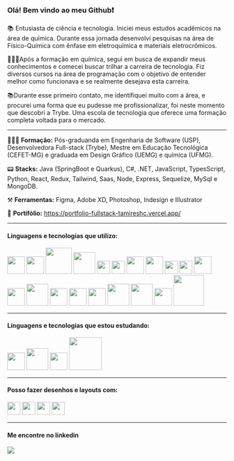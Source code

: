 ###  Olá! Bem vindo ao meu Github:heavy_exclamation_mark:


📚 Entusiasta de ciência e tecnologia. Iniciei meus estudos acadêmicos na área de química. Durante essa jornada desenvolvi pesquisas na área de Físico-Química com ênfase em eletroquímica e materiais eletrocrômicos.

👩🏻‍🎓Após a formação em química, segui em busca de expandir meus conhecimentos e comecei  buscar trilhar a carreira de tecnologia. Fiz diversos cursos na área de programação com o objetivo de entender melhor como funcionava e se realmente desejava esta carreira.

📚Durante esse primeiro contato, me identifiquei muito com a área, e procurei uma forma que eu pudesse me profissionalizar, foi neste momento que descobri a Trybe.  Uma escola de tecnologia que oferece uma formação completa voltada para o mercado.

<hr>

👩🏻‍🎓 <b>Formação:</b>  Pós-graduanda em Engenharia de Software (USP), Desenvolvedora Full-stack (Trybe), Mestre em Educação Tecnológica (CEFET-MG) e graduada em Design Gráfico (UEMG) e química (UFMG).

📟 <b>Stacks:</b> Java (SpringBoot e Quarkus), C#, .NET,  JavaScript, TypesScript, Python, React, Redux, Tailwind, Saas, Node, Express, Sequelize, MySql e MongoDB.

⚒️ <b>Ferramentas:</b> Figma, Adobe XD, Photoshop, Indesign e Illustrator

:floppy_disk: <b>Portifólio:</b> https://portfolio-fullstack-tamireshc.vercel.app/

<hr>
<h4> Linguagens e tecnologias que utilizo:</h4>

<div display="flex" >
<img src="https://cdn.jsdelivr.net/gh/devicons/devicon/icons/csharp/csharp-original.svg" height= "40px"  />
<img src="https://cdn.jsdelivr.net/gh/devicons/devicon/icons/dot-net/dot-net-plain-wordmark.svg" height= "40px"  />
<img src="https://cdn.jsdelivr.net/gh/devicons/devicon/icons/java/java-original-wordmark.svg" height= "60px"/>
<img src="https://cdn.jsdelivr.net/gh/devicons/devicon/icons/spring/spring-original-wordmark.svg" height= "50px" />
<img src="https://cdn.jsdelivr.net/gh/devicons/devicon/icons/javascript/javascript-original.svg" height= "30px" />
<img src="https://cdn.jsdelivr.net/gh/devicons/devicon/icons/typescript/typescript-original.svg" height= "30px" />
<img src="https://cdn.jsdelivr.net/gh/devicons/devicon/icons/html5/html5-original-wordmark.svg" height="40px"/>
<img src="https://cdn.jsdelivr.net/gh/devicons/devicon/icons/css3/css3-original-wordmark.svg" height="40px" />
<img src="https://cdn.jsdelivr.net/gh/devicons/devicon/icons/react/react-original-wordmark.svg" height= "30px"/>
<img src="https://cdn.jsdelivr.net/gh/devicons/devicon/icons/redux/redux-original.svg" height= "30px" />
<img src="https://cdn.jsdelivr.net/gh/devicons/devicon/icons/tailwindcss/tailwindcss-plain.svg" height="40px"/>
<img src="https://cdn.jsdelivr.net/gh/devicons/devicon/icons/sass/sass-original.svg" height="40px" />
<img src="https://cdn.jsdelivr.net/gh/devicons/devicon/icons/nodejs/nodejs-original-wordmark.svg" height= "50px"  />
<img src="https://cdn.jsdelivr.net/gh/devicons/devicon/icons/express/express-original.svg"  height= "40px"  />
<img src="https://cdn.jsdelivr.net/gh/devicons/devicon/icons/mysql/mysql-plain.svg" height= "40px"  />
<img src="https://cdn.jsdelivr.net/gh/devicons/devicon/icons/sequelize/sequelize-original.svg"  height= "40px"/>
<img src="https://cdn.jsdelivr.net/gh/devicons/devicon/icons/graphql/graphql-plain-wordmark.svg" height= "50px" />
<img src="https://cdn.jsdelivr.net/gh/devicons/devicon/icons/mongodb/mongodb-original.svg" height= "50px"/>
<img src="https://cdn.jsdelivr.net/gh/devicons/devicon/icons/python/python-original.svg" height= "40px"  />
<img src="https://cdn.jsdelivr.net/gh/devicons/devicon/icons/fastapi/fastapi-original-wordmark.svg"  height= "70px"/>  
</div>
<hr>
<h4 > Linguagens e tecnologias que estou estudando:</h4>
<div display="flex">
<img src="https://cdn.jsdelivr.net/gh/devicons/devicon/icons/docker/docker-original.svg" height= "40px" /> 
 <img src="https://cdn.jsdelivr.net/gh/devicons/devicon/icons/kubernetes/kubernetes-plain-wordmark.svg" height= "50px" />
<img src="https://cdn.jsdelivr.net/gh/devicons/devicon/icons/nextjs/nextjs-original.svg" height= "40px" />    
<img src="https://cdn.jsdelivr.net/gh/devicons/devicon/icons/amazonwebservices/amazonwebservices-original-wordmark.svg" height= "75px"/>  
         
</div>
<hr>

<h4 > Posso fazer desenhos e layouts com:</h4>
<div display="flex" >
<img src="https://cdn.jsdelivr.net/gh/devicons/devicon/icons/illustrator/illustrator-plain.svg" height= "30px" />
<img src="https://cdn.jsdelivr.net/gh/devicons/devicon/icons/photoshop/photoshop-plain.svg" height= "30px" />
<img src="https://cdn.jsdelivr.net/gh/devicons/devicon/icons/xd/xd-plain.svg" height= "30px" />
<img src="https://cdn.jsdelivr.net/gh/devicons/devicon/icons/figma/figma-original.svg" height= "30px"/>
 
</div>
<hr>

<h4 > Me encontre no linkedin</h4>
<div ><a href="https://www.linkedin.com/in/tamires-s" target="_blank"><img src="https://img.shields.io/badge/-LinkedIn-%230077B5?style=for-the-badge&logo=linkedin&logoColor=white" target="_blank" ></a>  </div>


